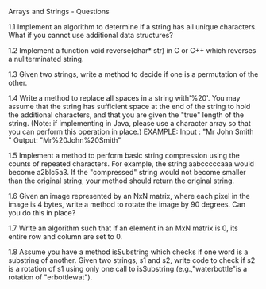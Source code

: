 
Arrays and Strings - Questions

1.1 Implement an algorithm to determine if a string has all unique characters. What
    if you cannot use additional data structures?

1.2 Implement a function void reverse(char* str) in C or C++ which reverses a nullterminated
    string.

1.3 Given two strings, write a method to decide if one is a permutation of the other.

1.4 Write a method to replace all spaces in a string with'%20'. You may assume that
    the string has sufficient space at the end of the string to hold the additional
    characters, and that you are given the "true" length of the string. (Note: if implementing
    in Java, please use a character array so that you can perform this operation
    in place.)
    EXAMPLE:
    Input : "Mr John Smith   "
    Output: "Mr%20John%20Smith"

1.5 Implement a method to perform basic string compression using the counts
    of repeated characters. For example, the string aabcccccaaa would become
    a2blc5a3. If the "compressed" string would not become smaller than the original
    string, your method should return the original string.
    
1.6 Given an image represented by an NxN matrix, where each pixel in the image is
    4 bytes, write a method to rotate the image by 90 degrees. Can you do this in
    place?  
    
1.7 Write an algorithm such that if an element in an MxN matrix is 0, its entire row
    and column are set to 0.    
    
1.8 Assume you have a method isSubstring which checks if one word is a
    substring of another. Given two strings, s1 and s2, write code to check if s2 is
    a rotation of s1 using only one call to isSubstring (e.g.,"waterbottle"is a rotation
    of "erbottlewat").     
    
